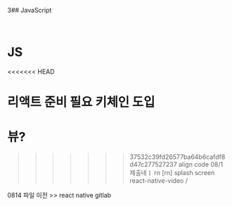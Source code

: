 3## JavaScript

<br>

# JS
<<<<<<< HEAD



리액트 준비 필요
키체인 도입
=======
# 뷰?
>>>>>>> 37532c39fd26577ba64b6cafdf8d47c277527237
align code
08/1 제출네ㅣ
rn
[rn] splash screen 
react-native-video / 

0814 파일 이전 >> react native gitlab

